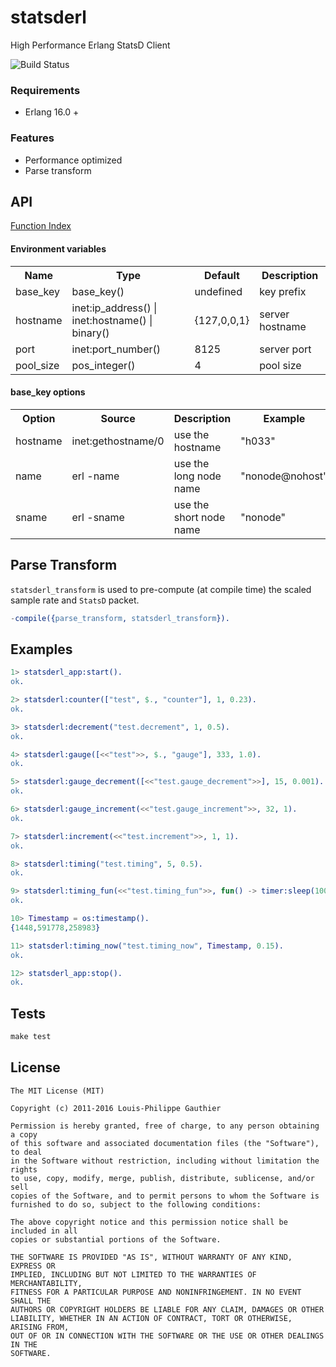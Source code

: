 # statsderl

High Performance Erlang StatsD Client

![Build Status](https://github.com/lpgauth/shackle/workflows/Erlang%20CI/badge.svg)

### Requirements

* Erlang 16.0 +

### Features

* Performance optimized
* Parse transform

## API
<a href="https://github.com/lpgauth/statsderl/blob/master/doc/statsderl.md#index" class="module">Function Index</a>

#### Environment variables

<table width="100%">
  <theader>
    <th>Name</th>
    <th>Type</th>
    <th>Default</th>
    <th>Description</th>
  </theader>
  <tr>
    <td>base_key</td>
    <td>base_key()</td>
    <td>undefined</td>
    <td>key prefix</td>
  </tr>
  <tr>
    <td>hostname</td>
    <td>inet:ip_address() | inet:hostname() | binary()</td>
    <td>{127,0,0,1}</td>
    <td>server hostname</td>
  </tr>
  <tr>
    <td>port</td>
    <td>inet:port_number()</td>
    <td>8125</td>
    <td>server port</td>
  </tr>
  <tr>
    <td>pool_size</td>
    <td>pos_integer()</td>
    <td>4</td>
    <td>pool size</td>
  </tr>
</table>

#### base_key options

<table width="100%">
  <theader>
    <th>Option</th>
    <th>Source</th>
    <th>Description</th>
    <th>Example</th>
  </theader>
  <tr>
    <td>hostname</td>
    <td>inet:gethostname/0</td>
    <td>use the hostname</td>
    <td>"h033"</td>
  </tr>
  <tr>
    <td>name</td>
    <td>erl -name</td>
    <td>use the long node name</td>
    <td>"nonode@nohost"</td>
  </tr>
  <tr>
    <td>sname</td>
    <td>erl -sname</td>
    <td>use the short node name</td>
    <td>"nonode"</td>
  </tr>
</table>

## Parse Transform

`statsderl_transform` is used to pre-compute (at compile time) the scaled sample rate and `StatsD` packet.

```erlang
-compile({parse_transform, statsderl_transform}).
```
## Examples

```erlang
1> statsderl_app:start().
ok.

2> statsderl:counter(["test", $., "counter"], 1, 0.23).
ok.

3> statsderl:decrement("test.decrement", 1, 0.5).
ok.

4> statsderl:gauge([<<"test">>, $., "gauge"], 333, 1.0).
ok.

5> statsderl:gauge_decrement([<<"test.gauge_decrement">>], 15, 0.001).
ok.

6> statsderl:gauge_increment(<<"test.gauge_increment">>, 32, 1).
ok.

7> statsderl:increment(<<"test.increment">>, 1, 1).
ok.

8> statsderl:timing("test.timing", 5, 0.5).
ok.

9> statsderl:timing_fun(<<"test.timing_fun">>, fun() -> timer:sleep(100) end, 0.5).
ok.

10> Timestamp = os:timestamp().
{1448,591778,258983}

11> statsderl:timing_now("test.timing_now", Timestamp, 0.15).
ok.

12> statsderl_app:stop().
ok.
```

## Tests

```makefile
make test
```

## License

```license
The MIT License (MIT)

Copyright (c) 2011-2016 Louis-Philippe Gauthier

Permission is hereby granted, free of charge, to any person obtaining a copy
of this software and associated documentation files (the "Software"), to deal
in the Software without restriction, including without limitation the rights
to use, copy, modify, merge, publish, distribute, sublicense, and/or sell
copies of the Software, and to permit persons to whom the Software is
furnished to do so, subject to the following conditions:

The above copyright notice and this permission notice shall be included in all
copies or substantial portions of the Software.

THE SOFTWARE IS PROVIDED "AS IS", WITHOUT WARRANTY OF ANY KIND, EXPRESS OR
IMPLIED, INCLUDING BUT NOT LIMITED TO THE WARRANTIES OF MERCHANTABILITY,
FITNESS FOR A PARTICULAR PURPOSE AND NONINFRINGEMENT. IN NO EVENT SHALL THE
AUTHORS OR COPYRIGHT HOLDERS BE LIABLE FOR ANY CLAIM, DAMAGES OR OTHER
LIABILITY, WHETHER IN AN ACTION OF CONTRACT, TORT OR OTHERWISE, ARISING FROM,
OUT OF OR IN CONNECTION WITH THE SOFTWARE OR THE USE OR OTHER DEALINGS IN THE
SOFTWARE.
```
